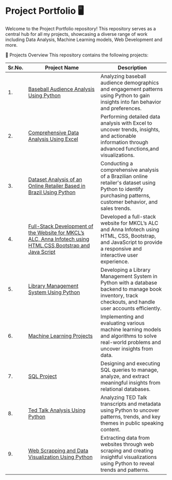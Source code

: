 # Project Portfolio 🖥️

Welcome to the Project Portfolio repository! This repository serves as a central hub for all my projects, 
showcasing a diverse range of work including  Data Analysis, Machine Learning models, Web Development and more.

📂 Projects Overview 
This repository contains the following projects:

|  Sr.No.  |  Project Name  |  Description  |
|-|-|-|
|1.|  [Baseball Audience Analysis Using Python](https://github.com/adityapathak0007/Project_Portfolio/tree/2aa0ea57ac828f8ac532b8c4c2e37e6febb443be/Baseball%20Audience%20Analysis%20Using%20Python) |Analyzing baseball audience demographics and engagement patterns using Python to gain insights into fan behavior and preferences.| 
|2.|  [Comprehensive Data Analysis Using Excel](https://github.com/adityapathak0007/Project_Portfolio/tree/2aa0ea57ac828f8ac532b8c4c2e37e6febb443be/Comprehensive%20Data%20Analysis%20Using%20Excel) |Performing detailed data analysis with Excel to uncover trends, insights, and actionable information through advanced functions,and visualizations.| 
|3.|  [Dataset Analysis of an Online Retailer Based in Brazil Using Python ](https://github.com/adityapathak0007/Project_Portfolio/tree/2aa0ea57ac828f8ac532b8c4c2e37e6febb443be/Dataset%20Analysis%20of%20an%20Online%20Retailer%20Based%20in%20Brazil%20Using%20Python) |Conducting a comprehensive analysis of a Brazilian online retailer's dataset using Python to identify purchasing patterns, customer behavior, and sales trends.| 
|4.|  [Full-Stack Development of the Website for MKCL’s ALC, Anna Infotech using HTML,CSS,Bootstrap and Java Script](https://github.com/adityapathak0007/Project_Portfolio/tree/768dc8f4855b7c1be3381e653a301b74b8ad0f26/Full-Stack%20Development%20of%20the%20Website%20for%20MKCL%E2%80%99s%20ALC%2C%20Anna%20Infotech%20using%20HTML%2C%20CSS%2C%20Bootstrap%20and%20Java%20Script) |Developed a full-stack website for MKCL’s ALC and Anna Infotech using HTML, CSS, Bootstrap, and JavaScript to provide a responsive and interactive user experience.| 
|5.|  [Library Management System Using Python](https://github.com/adityapathak0007/Project_Portfolio/tree/2aa0ea57ac828f8ac532b8c4c2e37e6febb443be/Library%20Management%20System%20Using%20Python) |Developing a Library Management System in Python with a database backend to manage book inventory, track checkouts, and handle user accounts efficiently.| 
|6.|  [Machine Learning Projects](https://github.com/adityapathak0007/Project_Portfolio/tree/2aa0ea57ac828f8ac532b8c4c2e37e6febb443be/Machine%20Learning%20Projects) |Implementing and evaluating various machine learning models and algorithms to solve real-world problems and uncover insights from data.| 
|7.|  [SQL Project](https://github.com/adityapathak0007/Project_Portfolio/tree/2aa0ea57ac828f8ac532b8c4c2e37e6febb443be/SQL%20Project) |Designing and executing SQL queries to manage, analyze, and extract meaningful insights from relational databases.| 
|8.|  [Ted Talk Analysis Using Python](https://github.com/adityapathak0007/Project_Portfolio/tree/2aa0ea57ac828f8ac532b8c4c2e37e6febb443be/Ted%20Talk%20Analysis%20Using%20Python) |Analyzing TED Talk transcripts and metadata using Python to uncover patterns, trends, and key themes in public speaking content.| 
|9.|  [Web Scrapping and Data Visualization Using Python](https://github.com/adityapathak0007/Project_Portfolio/tree/2aa0ea57ac828f8ac532b8c4c2e37e6febb443be/Web%20Scrapping%20and%20Data%20Visualization%20Using%20Python) |Extracting data from websites through web scraping and creating insightful visualizations using Python to reveal trends and patterns.| 
